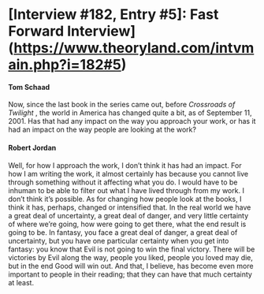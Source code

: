 # [Interview #182, Entry #5]: Fast Forward Interview](https://www.theoryland.com/intvmain.php?i=182#5)

#### Tom Schaad

Now, since the last book in the series came out, before
*Crossroads of Twilight*
, the world in America has changed quite a bit, as of September 11, 2001. Has that had any impact on the way you approach your work, or has it had an impact on the way people are looking at the work?

#### Robert Jordan

Well, for how I approach the work, I don’t think it has had an impact. For how I am writing the work, it almost certainly has because you cannot live through something without it affecting what you do. I would have to be inhuman to be able to filter out what I have lived through from my work. I don’t think it’s possible. As for changing how people look at the books, I think it has, perhaps, changed or intensified that. In the real world we have a great deal of uncertainty, a great deal of danger, and very little certainty of where we’re going, how were going to get there, what the end result is going to be. In fantasy, you face a great deal of danger, a great deal of uncertainty, but you have one particular certainty when you get into fantasy: you know that Evil is not going to win the final victory. There will be victories by Evil along the way, people you liked, people you loved may die, but in the end Good will win out. And that, I believe, has become even more important to people in their reading; that they can have that much certainty at least.

